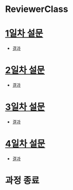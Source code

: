 # ReviewerClass

# [1일차 설문](https://forms.gle/ZxV4JLrNgRYPF3a77)
- [결과](https://docs.google.com/forms/d/1Pr7Lb6qHQi2jGmpp0s51HNql3Jw3bAYtFOf-_cKfd1c/edit#responses)

# [2일차 설문]()
- [결과]()

# [3일차 설문]()
- [결과]()

# [4일차 설문]()
- [결과]()

# 과정 종료 
